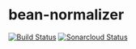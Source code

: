 # bean-normalizer

[![Build Status](https://travis-ci.com/sinuhepop/bean-normalizer.svg?branch=master)](https://travis-ci.com/sinuhepop/bean-normalizer)
[![Sonarcloud Status](https://sonarcloud.io/api/project_badges/measure?project=tk.spop:bean-normalizer&metric=alert_status)](https://sonarcloud.io/dashboard?id=tk.spop%3Abean-normalizer)
